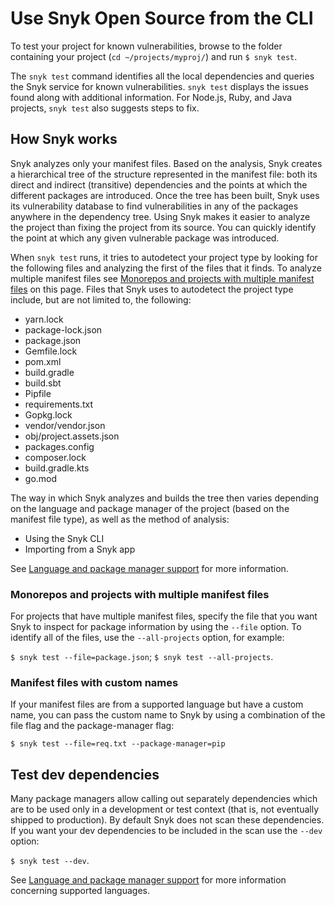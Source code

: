 # Use Snyk Open Source from the CLI

To test your project for known vulnerabilities, browse to the folder containing your project (`cd ~/projects/myproj/`) and run `$ snyk test`.

The `snyk test` command identifies all the local dependencies and queries the Snyk service for known vulnerabilities. `snyk test` displays the issues found along with additional information. For Node.js, Ruby, and Java projects, `snyk test` also suggests steps to fix.

## How Snyk works

Snyk analyzes only your manifest files. Based on the analysis, Snyk creates a hierarchical tree of the structure represented in the manifest file: both its direct and indirect (transitive) dependencies and the points at which the different packages are introduced. Once the tree has been built, Snyk uses its vulnerability database to find vulnerabilities in any of the packages anywhere in the dependency tree. Using Snyk makes it easier to analyze the project than fixing the project from its source. You can quickly identify the point at which any given vulnerable package was introduced.

When `snyk test` runs, it tries to autodetect your project type by looking for the following files and analyzing the first of the files that it finds. To analyze multiple manifest files see [Monorepos and projects with multiple manifest files](use-snyk-open-source-from-the-cli.md#monorepos-and-projects-with-multiple-manifest-files) on this page. Files that Snyk uses to autodetect the project type include, but are not limited to, the following:

* yarn.lock
* package-lock.json
* package.json
* Gemfile.lock
* pom.xml
* build.gradle
* build.sbt
* Pipfile
* requirements.txt
* Gopkg.lock
* vendor/vendor.json
* obj/project.assets.json
* packages.config
* composer.lock
* build.gradle.kts
* go.mod

The way in which Snyk analyzes and builds the tree then varies depending on the language and package manager of the project (based on the manifest file type), as well as the method of analysis:

* Using the Snyk CLI
* Importing from a Snyk app

See [Language and package manager support](../../../products/snyk-open-source/language-and-package-manager-support/) for more information.

### Monorepos and projects with multiple manifest files

For projects that have multiple manifest files, specify the file that you want Snyk to inspect for package information by using the `--file` option. To identify all of the files, use the `--all-projects` option, for example:

`$ snyk test --file=package.json`; `$ snyk test --all-projects`.

### Manifest files with custom names

If your manifest files are from a supported language but have a custom name, you can pass the custom name to Snyk by using a combination of the file flag and the package-manager flag:

`$ snyk test --file=req.txt --package-manager=pip`

## **Test dev dependencies**

Many package managers allow calling out separately dependencies which are to be used only in a development or test context (that is, not eventually shipped to production). By default Snyk does not scan these dependencies. If you want your dev dependencies to be included in the scan use the `--dev` option:

`$ snyk test --dev`.

See [Language and package manager support](../../../products/snyk-open-source/language-and-package-manager-support/) for more information concerning supported languages.
